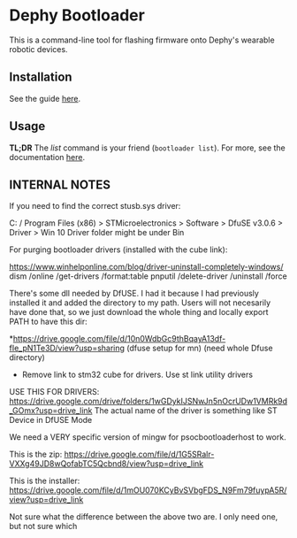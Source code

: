 # Dephy Bootloader

This is a command-line tool for flashing firmware onto Dephy's wearable robotic devices.


## Installation
See the guide [here](./docs/install.md).


## Usage

**TL;DR** The *list* command is your friend (`bootloader list`).
For more, see the documentation [here](./docs/api.md).


## INTERNAL NOTES

If you need to find the correct stusb.sys driver: 

C: / Program Files (x86) > STMicroelectronics > Software > DfuSE v3.0.6 > Driver > Win 10
Driver folder might be under Bin


For purging bootloader drivers (installed with the cube link):

https://www.winhelponline.com/blog/driver-uninstall-completely-windows/
dism /online /get-drivers /format:table 
pnputil /delete-driver <Published Name> /uninstall /force


There's some dll needed by DfUSE. I had it because I had previously installed it and 
added the directory to my path. Users will not necesarily have done that, so we just 
download the whole thing and locally export PATH to have this dir:

*https://drive.google.com/file/d/10n0WdbGc9thBqayA13df-fIe_pN1Te3D/view?usp=sharing (dfuse setup for mn) (need whole Dfuse directory)

* Remove link to stm32 cube for drivers. Use st link utility drivers


USE THIS FOR DRIVERS: https://drive.google.com/drive/folders/1wGDykIJSNwJn5nOcrUDw1VMRk9d_GOmx?usp=drive_link
The actual name of the driver is something like ST Device in DfUSE Mode


We need a VERY specific version of mingw for psocbootloaderhost to work.

This is the zip: https://drive.google.com/file/d/1G5SRalr-VXXg49JD8wQofabTC5Qcbnd8/view?usp=drive_link

This is the installer: https://drive.google.com/file/d/1mOU070KCyBvSVbgFDS_N9Fm79fuypA5R/view?usp=drive_link

Not sure what the difference between the above two are. I only need one, but not sure which
